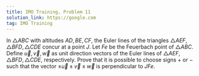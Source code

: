 ```yaml
---
title: IMO Training, Problem 11
solution_link: https://google.com
tag: IMO Training
---
```


In $\triangle ABC$ with altitudes $AD, BE, CF$, the Euler lines of the triangles $\triangle AEF, \triangle BFD, \triangle CDE$ concur at a point $J$. Let $Fe$ be the Feuerbach point of $\triangle ABC$. Define $\vec{u}, \vec{v}, \vec{w}$ as unit direction vectors of the Euler lines of $\triangle AEF, \triangle BFD, \triangle CDE$, respectively. Prove that it is possible to choose signs $+$ or $-$ such that the vector $\pm\vec{u} \pm\vec{v} \pm\vec{w}$ is perpendicular to $JFe$.
